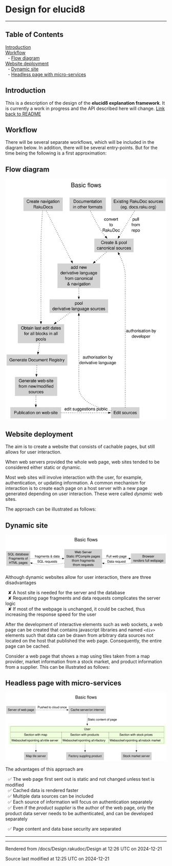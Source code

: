 
# Design for elucid8

----

## Table of Contents

<a href="#Introduction">Introduction</a>   
<a href="#Workflow">Workflow</a>   
&nbsp;&nbsp;- <a href="#Flow_diagram">Flow diagram</a>   
<a href="#Website_deployment">Website deployment</a>   
&nbsp;&nbsp;- <a href="#Dynamic_site">Dynamic site</a>   
&nbsp;&nbsp;- <a href="#Headless_page_with_micro-services">Headless page with micro-services</a>   


<div id="Introduction"></div>

## Introduction
<span class="para" id="6c96b2c"></span>This is a description of the design of the **elucid8 explanation framework**. It is currently a work in progress and the API described here will change. [Link back to README](README.md) 

<div id="Workflow"></div>

## Workflow
<span class="para" id="7c74ec9"></span>There will be several separate workflows, which will be included in the diagram below. In addition, there will be several entry-points. But for the time being the following is a first approximation: 


<div id="Flow diagram"></div><div id="Flow_diagram"></div>

## Flow diagram
![](Design_Flow_diagram.svg)
<div id="Website deployment"></div><div id="Website_deployment"></div>

## Website deployment
<span class="para" id="ebeb85d"></span>The aim is to create a website that consists of cachable pages, but still allows for user interaction. 

<span class="para" id="8f5d2bf"></span>When web servers provided the whole web page, web sites tended to be considered either static or dynamic. 

<span class="para" id="5ff3fb6"></span>Most web sites will involve interaction with the user, for example, authentication, or updating information. A common mechanism for interaction is to create each page on a host server with a new page generated depending on user interaction. These were called *dynamic* web sites. 

<span class="para" id="23aef73"></span>The approach can be illustrated as follows: 


<div id="Dynamic site"></div><div id="Dynamic_site"></div>

## Dynamic site
![](Design_Dynamic_site.svg)

<span class="para" id="93e852d"></span>Although dynamic websites allow for user interaction, there are three disadvantages 



&nbsp;&nbsp;✘ A host site is needed for the server and the database  
&nbsp;&nbsp;✘ Requesting page fragments and data requests complicates the server logic  
&nbsp;&nbsp;✘ If most of the webpage is unchanged, it could be cached, thus increasing the response speed for the user  

<span class="para" id="964a3cd"></span>After the development of interactive elements such as web sockets, a web page can be created that contains javascript libraries and named ` <div> ` elements such that data can be drawn from arbitrary data sources not located on the host that published the web page. Consequently, the entire page can be cached. 

<span class="para" id="846101b"></span>Consider a web page that shows a map using tiles taken from a map provider, market information from a stock market, and product information from a supplier. This can be illustrated as follows: 


<div id="Headless page with micro-services"></div><div id="Headless_page_with_micro-services"></div>

## Headless page with micro-services
![](Design_Headless_page_with_micro-services.svg)

<span class="para" id="a8c3f49"></span>The advantages of this approach are 



&nbsp;&nbsp;✅ The web page first sent out is static and not changed unless text is modified  
&nbsp;&nbsp;✅ Cached data is rendered faster  
&nbsp;&nbsp;✅ Multiple data sources can be included  
&nbsp;&nbsp;✅ Each source of information will focus on authentication separately  
&nbsp;&nbsp;✅ <span class="para" id="b8894c5"></span>Even if the *product supplier* is the author of the web page, only the product data server needs to be authenticated, and can be developed separately 

  
&nbsp;&nbsp;✅ Page content and data base security are separated



----

----

Rendered from /docs/Design.rakudoc/Design at 12:26 UTC on 2024-12-21

Source last modified at 12:25 UTC on 2024-12-21

